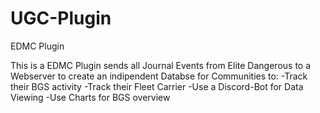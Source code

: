 # UGC-Plugin
 EDMC Plugin
 
This is a EDMC Plugin sends all Journal Events from Elite Dangerous to a Webserver to create an indipendent Databse for Communities to:
-Track their BGS activity
-Track their Fleet Carrier
-Use a Discord-Bot for Data Viewing
-Use Charts for BGS overview
